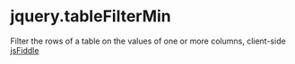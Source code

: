 # jquery.tableFilterMin
Filter the rows of a table on the values of one or more columns, client-side  
[jsFiddle](http://jsfiddle.net/PeterChaplin/7GUKK/)
